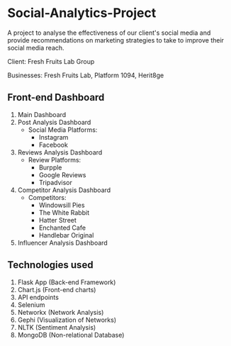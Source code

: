 # Social-Analytics-Project

A project to analyse the effectiveness of our client's social media and provide recommendations on marketing strategies to take to improve their social media reach.

Client: Fresh Fruits Lab Group

Businesses: Fresh Fruits Lab, Platform 1094, Herit8ge

## Front-end Dashboard

1. Main Dashboard
2. Post Analysis Dashboard
    - Social Media Platforms:
        - Instagram
        - Facebook
3. Reviews Analysis Dashboard
    - Review Platforms:
        - Burpple
        - Google Reviews
        - Tripadvisor
4. Competitor Analysis Dashboard
    - Competitors:
        - Windowsill Pies
        - The White Rabbit
        - Hatter Street
        - Enchanted Cafe
        - Handlebar Original
5. Influencer Analysis Dashboard

## Technologies used

1. Flask App (Back-end Framework)
2. Chart.js (Front-end charts)
3. API endpoints
4. Selenium
5. Networkx (Network Analysis)
6. Gephi (Visualization of Networks)
7. NLTK (Sentiment Analysis)
8. MongoDB (Non-relational Database)
